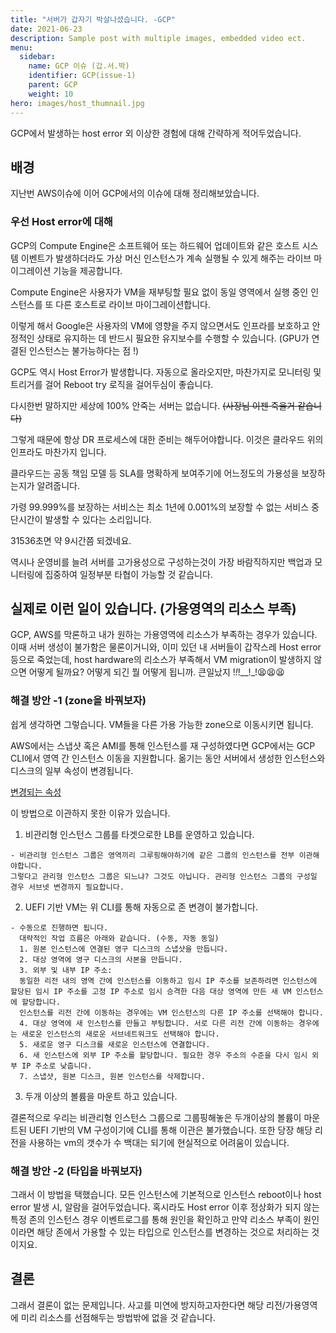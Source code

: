 ```yaml
---
title: "서버가 갑자기 박살나셨습니다. -GCP"
date: 2021-06-23
description: Sample post with multiple images, embedded video ect.
menu:
  sidebar:
    name: GCP 이슈 (갑.서.박)
    identifier: GCP(issue-1)
    parent: GCP
    weight: 10
hero: images/host_thumnail.jpg
---
```

GCP에서 발생하는 host error 외 이상한 경험에 대해 간략하게 적어두었습니다.
<!--more-->

## 배경
지난번 AWS이슈에 이어 GCP에서의 이슈에 대해 정리해보았습니다.
### 우선 Host error에 대해
GCP의 Compute Engine은 소프트웨어 또는 하드웨어 업데이트와 같은 호스트 시스템 이벤트가 발생하더라도 가상 머신 인스턴스가 계속 실행될 수 있게 해주는 라이브 마이그레이션 기능을 제공합니다.

Compute Engine은 사용자가 VM을 재부팅할 필요 없이 동일 영역에서 실행 중인 인스턴스를 또 다른 호스트로 라이브 마이그레이션합니다.

 이렇게 해서 Google은 사용자의 VM에 영향을 주지 않으면서도 인프라를 보호하고 안정적인 상태로 유지하는 데 반드시 필요한 유지보수를 수행할 수 있습니다. (GPU가 연결된 인스턴스는 불가능하다는 점 !)

GCP도 역시 Host Error가 발생합니다. 자동으로 올라오지만, 마찬가지로 모니터링 및 트리거를 걸어 Reboot try 로직을 걸어두심이 좋습니다.

다시한번 말하지만 세상에 100% 안죽는 서버는 없습니다.  ~~(사장님 이젠 죽을거 같습니다)~~

그렇게 때문에 항상 DR 프로세스에 대한 준비는 해두어야합니다. 이것은 클라우드 위의 인프라도 마찬가지 입니다.

클라우드는 공동 책임 모델 등 SLA를 명확하게 보여주기에 어느정도의 가용성을 보장하는지가 알려줍니다.

가령 99.999%를 보장하는 서비스는 최소 1년에 0.001%의 보장할 수 없는 서비스 중단시간이 발생할 수 있다는 소리입니다.

31536초면 약 9시간쯤 되겠네요.

역시나 운영비를 늘려 서버를 고가용성으로 구성하는것이 가장 바람직하지만 백업과 모니터링에 집중하여 일정부분 타협이 가능할 것 같습니다.

## 실제로 이런 일이 있습니다. (가용영역의 리소스 부족)

GCP, AWS를 막론하고 내가 원하는 가용영역에 리소스가 부족하는 경우가 있습니다.
이때 서버 생성이 불가함은 물론이거니와, 이미 있던 내 서버들이 갑작스레 Host error등으로 죽었는데, host hardware의 리소스가 부족해서
VM migration이 발생하지 않으면 어떻게 될까요? 어떻게 되긴 뭘 어떻게 됩니까. 큰일났지 !_!_!__!_!😫😫😫

### 해결 방안 -1 (zone을 바꿔보자)
쉽게 생각하면 그렇습니다. VM들을 다른 가용 가능한 zone으로 이동시키면 됩니다.

AWS에서는 스냅샷 혹은 AMI를 통해 인스턴스를 재 구성하였다면 GCP에서는 GCP CLI에서 영역 간 인스턴스 이동을 지원합니다.
옮기는 동안 서버에서 생성한 인스턴스와 디스크의 일부 속성이 변경됩니다.

[변경되는 속성](https://cloud.google.com/compute/docs/instances/moving-instance-across-zones?hl=ko#moving-an-instance-automatically)

이 방법으로 이관하지 못한 이유가 있습니다.
  1. 비관리형 인스턴스 그룹를 타겟으로한 LB를 운영하고 있습니다.

    - 비관리형 인스턴스 그룹은 영역끼리 그루핑해야하기에 같은 그룹의 인스턴스를 전부 이관해야합니다.
    그렇다고 관리형 인스턴스 그룹은 되느냐? 그것도 아닙니다. 관리형 인스턴스 그룹의 구성일 경우 서브넷 변경까지 필요합니다.

  2. UEFI 기반 VM는 위 CLI를 통해 자동으로 존 변경이 불가합니다.

    - 수동으로 진행하면 됩니다.
      대략적인 작업 흐름은 아래와 같습니다. (수동, 자동 동일)
      1. 원본 인스턴스에 연결된 영구 디스크의 스냅샷을 만듭니다.
      2. 대상 영역에 영구 디스크의 사본을 만듭니다.
      3. 외부 및 내부 IP 주소:
      동일한 리전 내의 영역 간에 인스턴스를 이동하고 임시 IP 주소를 보존하려면 인스턴스에 할당된 임시 IP 주소를 고정 IP 주소로 임시 승격한 다음 대상 영역에 만든 새 VM 인스턴스에 할당합니다.
      인스턴스를 리전 간에 이동하는 경우에는 VM 인스턴스의 다른 IP 주소를 선택해야 합니다.
      4. 대상 영역에 새 인스턴스를 만들고 부팅합니다. 서로 다른 리전 간에 이동하는 경우에는 새로운 인스턴스의 새로운 서브네트워크도 선택해야 합니다.
      5. 새로운 영구 디스크를 새로운 인스턴스에 연결합니다.
      6. 새 인스턴스에 외부 IP 주소를 할당합니다. 필요한 경우 주소의 수준을 다시 임시 외부 IP 주소로 낮춥니다.
      7. 스냅샷, 원본 디스크, 원본 인스턴스를 삭제합니다.
      
  3. 두개 이상의 볼륨을 마운트 하고 있습니다.

결론적으로 우리는 비관리형 인스턴스 그룹으로 그룹핑해놓은 두개이상의 볼륨이 마운트된 UEFI 기반의 VM 구성이기에 CLI를 통해 이관은 불가했습니다. 또한 당장 해당 리전을 사용하는 vm의 갯수가 수 백대는 되기에 현실적으로 어려움이 있습니다.

### 해결 방안 -2 (타입을 바꿔보자)
그래서 이 방법을 택했습니다.
모든 인스턴스에 기본적으로 인스턴스 reboot이나 host error 발생 시, 알람을 걸어두었습니다.
혹시라도 Host error 이후 정상화가 되지 않는 특정 존의 인스턴스 경우 이벤트로그를 통해 원인을 확인하고 만약 리소스 부족이 원인이라면 
해당 존에서 가용할 수 있는 타입으로 인스턴스를 변경하는 것으로 처리하는 것이지요.

## 결론

그래서 결론이 없는 문제입니다. 사고를 미연에 방지하고자한다면 해당 리전/가용영역에 미리 리소스를 선점해두는 방법밖에 없을 것 같습니다.
